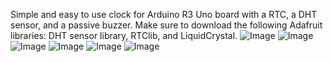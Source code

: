 Simple and easy to use clock for Arduino R3 Uno board with a RTC, a DHT sensor, and a passive buzzer.
Make sure to download the following Adafruit libraries: DHT sensor library, RTClib, and LiquidCrystal.
![Image](https://github.com/user-attachments/assets/20d55655-6013-45d9-88dc-1511f93f6158)
![Image](https://github.com/user-attachments/assets/3adadcd1-c968-43d4-9c9e-8b4d6319539d)
![Image](https://github.com/user-attachments/assets/0fe1e70f-1120-4812-875d-7ea5f0a837ee)
![Image](https://github.com/user-attachments/assets/5e221d56-ffa9-47ce-837b-18db34b2fba8)
![Image](https://github.com/user-attachments/assets/c4ca5c22-f70c-4e4f-b777-78029d057a08)
![Image](https://github.com/user-attachments/assets/5d80d043-8532-4629-acde-14470905ecd8)

